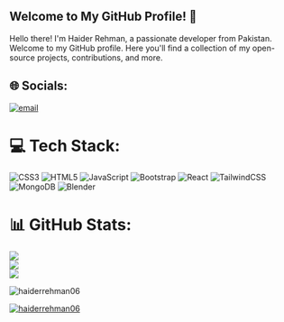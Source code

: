 ## Welcome to My GitHub Profile!  👋
Hello there! I'm Haider Rehman, a passionate developer from Pakistan. Welcome to my GitHub profile. Here you'll find a collection of my open-source projects, contributions, and more.


## 🌐 Socials:
[![email](https://img.shields.io/badge/Email-D14836?logo=gmail&logoColor=white)](mailto:haiderrehman500@gmail.com) 

# 💻 Tech Stack:
![CSS3](https://img.shields.io/badge/css3-%231572B6.svg?style=for-the-badge&logo=css3&logoColor=white) ![HTML5](https://img.shields.io/badge/html5-%23E34F26.svg?style=for-the-badge&logo=html5&logoColor=white) ![JavaScript](https://img.shields.io/badge/javascript-%23323330.svg?style=for-the-badge&logo=javascript&logoColor=%23F7DF1E) ![Bootstrap](https://img.shields.io/badge/bootstrap-%238511FA.svg?style=for-the-badge&logo=bootstrap&logoColor=white) ![React](https://img.shields.io/badge/react-%2320232a.svg?style=for-the-badge&logo=react&logoColor=%2361DAFB) ![TailwindCSS](https://img.shields.io/badge/tailwindcss-%2338B2AC.svg?style=for-the-badge&logo=tailwind-css&logoColor=white) ![MongoDB](https://img.shields.io/badge/MongoDB-%234ea94b.svg?style=for-the-badge&logo=mongodb&logoColor=white) ![Blender](https://img.shields.io/badge/blender-%23F5792A.svg?style=for-the-badge&logo=blender&logoColor=white)
# 📊 GitHub Stats:
![](https://github-readme-stats.vercel.app/api?username=HaiderRehman06&theme=dark&hide_border=false&include_all_commits=false&count_private=false)<br/>
![](https://github-readme-streak-stats.herokuapp.com/?user=HaiderRehman06&theme=dark&hide_border=false)<br/>
![](https://github-readme-stats.vercel.app/api/top-langs/?username=HaiderRehman06&theme=dark&hide_border=false&include_all_commits=false&count_private=false&layout=compact)

<p align="left"> <img src="https://komarev.com/ghpvc/?username=haiderrehman06&label=Profile%20views&color=0e75b6&style=flat" alt="haiderrehman06" /> </p>

<p align="left"> <a href="https://github.com/ryo-ma/github-profile-trophy"><img src="https://github-profile-trophy.vercel.app/?username=haiderrehman06" alt="haiderrehman06" /></a> </p>
